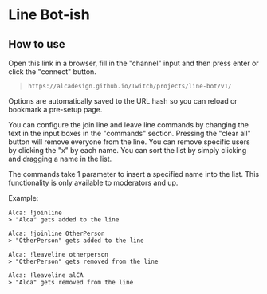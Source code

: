# Line Bot-ish

## How to use

Open this link in a browser, fill in the "channel" input and then press enter or
click the "connect" button.

> `https://alcadesign.github.io/Twitch/projects/line-bot/v1/`

Options are automatically saved to the URL hash so you can reload or bookmark a
pre-setup page.

You can configure the join line and leave line commands by changing the text in
the input boxes in the "commands" section. Pressing the "clear all" button will
remove everyone from the line. You can remove specific users by clicking the "x"
by each name. You can sort the list by simply clicking and dragging a name in
the list.

The commands take 1 parameter to insert a specified name into the list. This
functionality is only available to moderators and up.

Example:

```
Alca: !joinline
> "Alca" gets added to the line

Alca: !joinline OtherPerson
> "OtherPerson" gets added to the line

Alca: !leaveline otherperson
> "OtherPerson" gets removed from the line

Alca: !leaveline alCA
> "Alca" gets removed from the line
```
